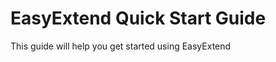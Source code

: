 EasyExtend Quick Start Guide
============================
This guide will help you get started using EasyExtend